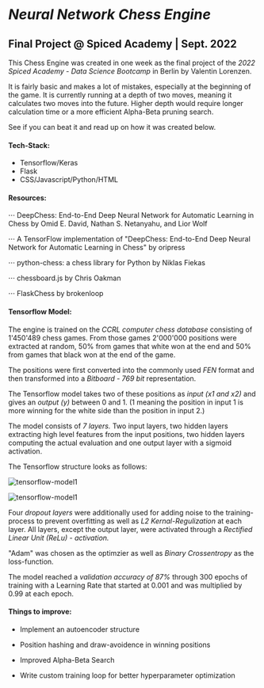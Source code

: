# *Neural Network Chess Engine*
## Final Project @ Spiced Academy | Sept. 2022

This Chess Engine was created in one week as the final project of the *2022 Spiced Academy - Data Science Bootcamp* in Berlin by Valentin Lorenzen.

It is fairly basic and makes a lot of mistakes, especially at the beginning of the game. It is currently running at a depth of two moves, meaning it calculates two moves into the future. Higher depth would require longer calculation time or a more efficient Alpha-Beta pruning search.

See if you can beat it and read up on how it was created below. 

#### Tech-Stack:

- Tensorflow/Keras
- Flask
- CSS/Javascript/Python/HTML

#### Resources:
⋅⋅⋅ DeepChess: End-to-End Deep Neural Network for Automatic Learning in Chess
by Omid E. David, Nathan S. Netanyahu, and Lior Wolf

⋅⋅⋅ A TensorFlow implementation of "DeepChess: End-to-End Deep Neural Network for Automatic Learning in Chess"
by oripress

⋅⋅⋅ python-chess: a chess library for Python
by Niklas Fiekas

⋅⋅⋅ chessboard.js
by Chris Oakman

⋅⋅⋅ FlaskChess
by brokenloop

#### Tensorflow Model:
The engine is trained on the *CCRL computer chess database* consisting of 1'450'489 chess games. From those games 2'000'000 positions were extracted at random, 50% from games that white won at the end and 50% from games that black won at the end of the game.

The positions were first converted into the commonly used *FEN* format and then transformed into a *Bitboard - 769 bit* representation.

The Tensorflow model takes two of these positions as *input (x1 and x2)* and gives an *output (y)* between 0 and 1.
(1 meaning the position in input 1 is more winning for the white side than the position in input 2.)

The model consists of *7 layers.* Two input layers, two hidden layers extracting high level features from the input positions, two hidden layers computing the actual evaluation and one output layer with a sigmoid activation.

The Tensorflow structure looks as follows:

![tensorflow-model1](https://i.ibb.co/0qsDds7/st.png)

![tensorflow-model1](https://i.ibb.co/3zYSJJP/index.png)

Four *dropout layers* were additionally used for adding noise to the training-process to prevent overfitting as well as *L2 Kernal-Regulization* at each layer. All layers, except the output layer, were activated through a *Rectified Linear Unit (ReLu) - activation.*

"Adam" was chosen as the optimzier as well as *Binary Crossentropy* as the loss-function.

The model reached a *validation accuracy of 87%* through 300 epochs of training with a Learning Rate that started at 0.001 and was multiplied by 0.99 at each epoch.


#### Things to improve:

- Implement an autoencoder structure

- Position hashing and draw-avoidence in winning positions

- Improved Alpha-Beta Search

- Write custom training loop for better hyperparameter optimization
